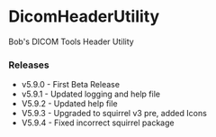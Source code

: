 # DicomHeaderUtility
Bob's DICOM Tools Header Utility

### Releases
* v5.9.0 - First Beta Release
* v5.9.1 - Updated logging and help file
* V5.9.2 - Updated help file
* V5.9.3 - Upgraded to squirrel v3 pre, added Icons
* V5.9.4 - Fixed incorrect squirrel package
